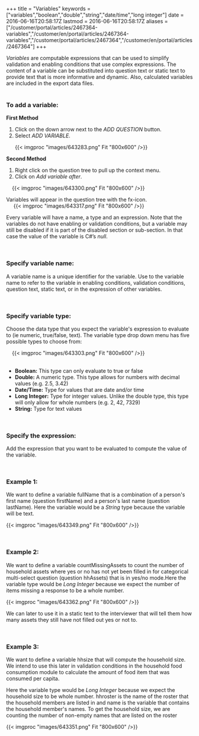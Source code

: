 ﻿+++
title = "Variables"
keywords = ["variables","boolean","double","string","date/time","long integer"]
date = 2016-06-16T20:58:17Z
lastmod = 2016-06-16T20:58:17Z
aliases = ["/customer/portal/articles/2467364-variables","/customer/en/portal/articles/2467364-variables","/customer/portal/articles/2467364","/customer/en/portal/articles/2467364"]
+++

*Variables* are computable expressions that can be used to simplify
validation and enabling conditions that use complex expressions. The
content of a variable can be substituted into question text or static
text to provide text that is more informative and dynamic. Also,
calculated variables are included in the export data files.  
 

### To add a variable:

  
  
**First Method**

1.  Click on the down arrow next to the *ADD QUESTION* button.
2.  Select *ADD VARIABLE*.

  
      {{< imgproc "images/643283.png" Fit "800x600" />}}  
  
  
**Second Method**

1.  Right click on the question tree to pull up the context menu.
2.  Click on *Add variable after*.

     {{< imgproc "images/643300.png" Fit "800x600" />}}  
  
  
Variables will appear in the question tree with the fx-icon.  
     {{< imgproc "images/643317.png" Fit "800x600" />}}  
  
  
  
Every variable will have a name, a type and an expression. Note that the
variables do not have enabling or validation conditions, but a variable
may still be disabled if it is part of the disabled section or
sub-section. In that case the value of the variable is C\#’s *null*.  
  
 

###  Specify variable name:

  
  
A variable name is a unique identifier for the variable. Use to the
variable name to refer to the variable in enabling conditions,
validation conditions, question text, static text, or in the expression
of other variables.  
  
 

### Specify variable type:

  
Choose the data type that you expect the variable's expression to
evaluate to (ie numeric, true/false, text). The variable type drop down
menu has five possible types to choose from:  
  
    {{< imgproc "images/643303.png" Fit "800x600" />}}  
 

-   **Boolean:** This type can only evaluate to true or false
-   **Double:** A numeric type. This type allows for numbers with
    decimal values (e.g. 2.5, 3.42)
-   **Date/Time:** Type for values that are date and/or time
-   **Long Integer:** Type for integer values. Unlike the double type,
    this type will only allow for whole numbers (e.g. 2, 42, 7329)
-   **String:** Type for text values

 

### Specify the expression:

  
Add the expression that you want to be evaluated to compute the value of
the variable.  
  
 

### Example 1:

  
We want to define a variable fullName that is a combination of a
person's first name (question firstName) and a person's last name
(question lastName). Here the variable would be a *String* type because
the variable will be text.  
  
{{< imgproc "images/643349.png" Fit "800x600" />}}  
  
 

### Example 2:

  
We want to define a variable countMissingAssets to count the number of
household assets where yes or no has not yet been filled in for
categorical multi-select question (question hhAssets) that is in yes/no
mode.Here the variable type would be *Long Integer* because we expect
the number of items missing a response to be a whole number.  
  
{{< imgproc "images/643362.png" Fit "800x600" />}}  
  
  
We can later to use it in a static text to the interviewer that will
tell them how many assets they still have not filled out yes or not
to.  
  
 

### Example 3:

  
We want to define a variable hhsize that will compute the household
size. We intend to use this later in validation conditions in the
household food consumption module to calculate the amount of food item
that was consumed per capita.  
  
Here the variable type would be *Long Integer* because we expect the
household size to be whole number. hhroster is the name of the roster
that the household members are listed in and name is the variable that
contains the household member's names. To get the household size, we are
counting the number of non-empty names that are listed on the roster  
  
{{< imgproc "images/643351.png" Fit "800x600" />}}  
  
